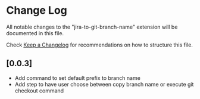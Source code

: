 # Change Log

All notable changes to the "jira-to-git-branch-name" extension will be documented in this file.

Check [Keep a Changelog](http://keepachangelog.com/) for recommendations on how to structure this file.

## [0.0.3]

- Add command to set default prefix to branch name
- Add step to have user choose between copy branch name or execute git checkout command
